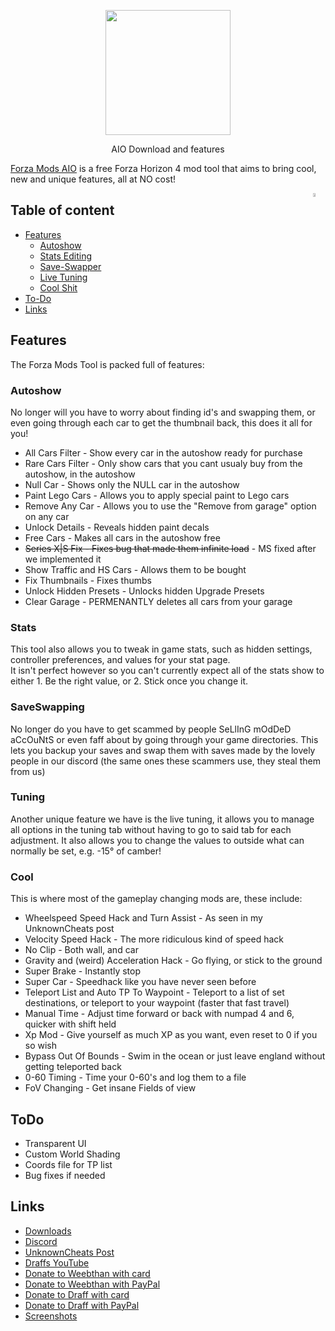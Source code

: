 <p align="center">
  <img width="200" height="200" src="https://cdn.discordapp.com/attachments/788949255749500958/896513980368035870/pogness.png">
</p>
<p align="center">
  AIO Download and features
</p>

[Forza Mods AIO](https://github.com/Yeethan69/AIO/releases/) is a free Forza Horizon 4 mod tool that aims to bring cool, new and unique features, all at NO cost!

<img align="right" src="https://i.imgur.com/NgbwjVb.png" height="4%">

## Table of content

- [Features](#features)
    - [Autoshow](#autoshow)
    - [Stats Editing](#stats)
    - [Save-Swapper](#saveswapping)
    - [Live Tuning](#tuning)
    - [Cool Shit](#cool)
- [To-Do](#todo)
- [Links](#links)

## Features

The Forza Mods Tool is packed full of features:

### Autoshow

No longer will you have to worry about finding id's and swapping them, or even going through each car to get the thumbnail back, this does it all for you!
* All Cars Filter - Show every car in the autoshow ready for purchase
* Rare Cars Filter - Only show cars that you cant usualy buy from the autoshow, in the autoshow
* Null Car - Shows only the NULL car in the autoshow
* Paint Lego Cars - Allows you to apply special paint to Lego cars
* Remove Any Car - Allows you to use the "Remove from garage" option on any car
* Unlock Details - Reveals hidden paint decals 
* Free Cars - Makes all cars in the autoshow free
* ~~Series X|S Fix - Fixes bug that made them infinite load~~ - MS fixed after we implemented it
* Show Traffic and HS Cars - Allows them to be bought
* Fix Thumbnails - Fixes thumbs
* Unlock Hidden Presets - Unlocks hidden Upgrade Presets
* Clear Garage - PERMENANTLY deletes all cars from your garage


### Stats

This tool also allows you to tweak in game stats, such as hidden settings, controller preferences, and values for your stat page.   
It isn't perfect however so you can't currently expect all of the stats show to either 1. Be the right value, or 2. Stick once you change it.

### SaveSwapping

No longer do you have to get scammed by people SeLlInG mOdDeD aCcOuNtS or even faff about by going through your game directories. This lets you backup your saves and swap them with saves made by the lovely people in our discord (the same ones these scammers use, they steal them from us)

### Tuning

Another unique feature we have is the live tuning, it allows you to manage all options in the tuning tab without having to go to said tab for each adjustment.
It also allows you to change the values to outside what can normally be set, e.g. -15° of camber!

### Cool

This is where most of the gameplay changing mods are, these include:
* Wheelspeed Speed Hack and Turn Assist - As seen in my UnknownCheats post
* Velocity Speed Hack - The more ridiculous kind of speed hack
* No Clip - Both wall, and car
* Gravity and (weird) Acceleration Hack - Go flying, or stick to the ground
* Super Brake - Instantly stop
* Super Car - Speedhack like you have never seen before
* Teleport List and Auto TP To Waypoint - Teleport to a list of set destinations, or teleport to your waypoint (faster that fast travel)
* Manual Time - Adjust time forward or back with numpad 4 and 6, quicker with shift held
* Xp Mod - Give yourself as much XP as you want, even reset to 0 if you so wish
* Bypass Out Of Bounds - Swim in the ocean or just leave england without getting teleported back
* 0-60 Timing - Time your 0-60's and log them to a file
* FoV Changing - Get insane Fields of view

## ToDo

- Transparent UI
- Custom World Shading
- Coords file for TP list
- Bug fixes if needed

## Links

* [Downloads](https://github.com/Yeethan69/AIO/releases/)
* [Discord](https://discord.gg/2szBrzRTH9)
* [UnknownCheats Post](https://www.unknowncheats.me/forum/other-games/415227-fh4-speed-hack.html)
* [Draffs YouTube](https://www.youtube.com/c/comamnds)
* [Donate to Weebthan with card](https://www.buymeacoffee.com/Yeethan69)
* [Donate to Weebthan with PayPal](https://www.paypal.com/donate?hosted_button_id=DACQKRJ4HTZRN)
* [Donate to Draff with card](https://www.buymeacoffee.com/comamnds)
* [Donate to Draff with PayPal](https://www.paypal.com/donate?hosted_button_id=H37GURADQ2SXU)
* [Screenshots](https://imgur.com/a/4dynVdb)
